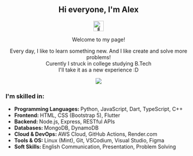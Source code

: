 <h2 align="center" id="hi-everyone-i-m-alex-">Hi everyone, I&#39;m Alex</h2>
<p align='center'><img src="https://github.com/wervlad/wervlad/assets/24524555/766d336d-b87d-44ba-807c-c51de2bc6b4d" width="28px" alt="👋"></p> 
<p align='center'>Welcome to my page!</p>
<p align="center">Every day, I like to learn something new. And I like create and solve more problems!<br>Curently I struck in college studying B.Tech<br>I'll take it as a new experience :D</p>
<p align="center">
<!-- <a href="https://alexmatt.onrender.com"><img src="https://img.shields.io/badge/My-Website-72ceff?style=for-the-badge" alt="My - Website"></a> -->
  <a href="https://github.com/AlexMattyou">
  <img align="center" src="https://github-readme-stats.vercel.app/api/top-langs/?username=AlexMattyou&layout=compact&theme=blueberry&hide=Jupyter%20Notebook" />
</a>
</p>

<h3>I'm skilled in:</h3>
<ul>
  <li><strong>Programming Languages: </strong>Python, JavaScript, Dart, TypeScript, C++</li>
  <li><strong>Frontend: </strong>HTML, CSS (Bootstrap 5), Flutter</li>
  <li><strong>Backend: </strong>Node.js, Express, RESTful APIs</li>
  <li><strong>Databases: </strong>MongoDB, DynamoDB</li>
  <li><strong>Cloud & DevOps: </strong>AWS Cloud, GitHub Actions, Render.com</li>
  <li><strong>Tools & OS: </strong>Linux (Mint), Git, VSCodium, Visual Studio, Figma</li>
  <li><strong>Soft Skills: </strong>English Communication, Presentation, Problem Solving</li>
</ul>


